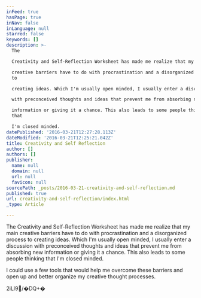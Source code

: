```yaml
---
inFeed: true
hasPage: true
inNav: false
inLanguage: null
starred: false
keywords: []
description: >-
  The

  Creativity and Self-Reflection Worksheet has made me realize that my main

  creative barriers have to do with procrastination and a disorganized process
  to

  creating ideas. Which I'm usually open minded, I usually enter a discussion

  with preconceived thoughts and ideas that prevent me from absorbing new

  information or giving it a chance. This also leads to some people thinking
  that

  I'm closed minded.
datePublished: '2016-03-21T12:27:28.113Z'
dateModified: '2016-03-21T12:25:21.042Z'
title: Creativity and Self Reflection
author: []
authors: []
publisher:
  name: null
  domain: null
  url: null
  favicon: null
sourcePath: _posts/2016-03-21-creativity-and-self-reflection.md
published: true
url: creativity-and-self-reflection/index.html
_type: Article

---
```

The
Creativity and Self-Reflection Worksheet has made me realize that my main
creative barriers have to do with procrastination and a disorganized process to
creating ideas. Which I'm usually open minded, I usually enter a discussion
with preconceived thoughts and ideas that prevent me from absorbing new
information or giving it a chance. This also leads to some people thinking that
I'm closed minded.

I could use
a few tools that would help me overcome these barriers and open up and better
organize my creative thought processes.

2iLl9/�DQ+�